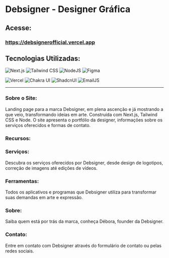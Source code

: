 # Debsigner - Designer Gráfica

## Acesse: 
### https://debsignerofficial.vercel.app

## Tecnologias Utilizadas:
![Next.js](https://img.shields.io/badge/Next.js-000000?style=for-the-badge&logo=next.js&logoColor=white)
![Tailwind CSS](https://img.shields.io/badge/Tailwind_CSS-38B2AC?style=for-the-badge&logo=tailwind-css&logoColor=white)
 ![NodeJS](https://img.shields.io/badge/Node.js-43853D?style=for-the-badge&logo=node.js&logoColor=white)
 ![Figma](https://img.shields.io/badge/Figma-F24E1E?style=for-the-badge&logo=figma&logoColor=white)
 
![Vercel](https://img.shields.io/badge/Vercel-000000?style=for-the-badge&logo=vercel&logoColor=white)
![Chakra UI](https://img.shields.io/badge/Chakra_UI-319795?style=for-the-badge&logo=chakra-ui&logoColor=white)
![ShadcnUI](https://img.shields.io/badge/ShadcnUI-000000?style=for-the-badge&logo=react&logoColor=white)
![EmailJS](https://img.shields.io/badge/EmailJS-465EFB?style=for-the-badge&logo=gmail&logoColor=white)




---

### Sobre o Site:

Landing page para a marca Debsigner, em plena ascenção e já mostrando a que veio, transformando ideias em arte. Construída com Next.js, Tailwind CSS e Node. O site apresenta o portfólio da designer, informações sobre os serviços oferecidos e formas de contato.

### Recursos:

### Serviços: 
Descubra os serviços oferecidos por Debsigner, desde design de logotipos, correção de imagens até edições de vídeos.
### Ferramentas:
 Todos os aplicativos e programas que Debsigner utiliza para transformar suas demandas em arte e expressão.
### Sobre:
 Saiba quem está por trás da marca, conheça Débora, founder da Debsigner. 
### Contato:
 Entre em contato com Debsigner através do formulário de contato ou pelas redes sociais.
